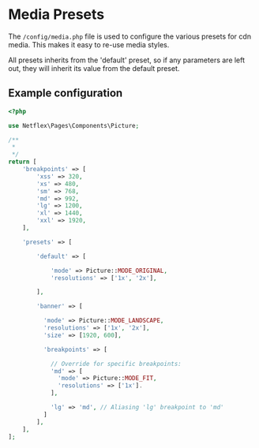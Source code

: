 # Media Presets

The `/config/media.php` file is used to configure the various presets for cdn media. This makes it easy to re-use media styles.

All presets inherits from the 'default' preset, so if any parameters are left out, they will inherit its value from the default preset.

## Example configuration

```php
<?php

use Netflex\Pages\Components\Picture;

/**
 *
 */
return [
    'breakpoints' => [
        'xss' => 320,
        'xs' => 480,
        'sm' => 768,
        'md' => 992,
        'lg' => 1200,
        'xl' => 1440,
        'xxl' => 1920,
    ],

    'presets' => [

        'default' => [

            'mode' => Picture::MODE_ORIGINAL,
            'resolutions' => ['1x', '2x'],

        ],

        'banner' => [

          'mode' => Picture::MODE_LANDSCAPE,
          'resolutions' => ['1x', '2x'],
          'size' => [1920, 600],

          'breakpoints' => [

            // Override for specific breakpoints:
            'md' => [
              'mode' => Picture::MODE_FIT,
              'resolutions' => ['1x'].
            ],

            'lg' => 'md', // Aliasing 'lg' breakpoint to 'md'
          ]
        ],
    ],
];
```


